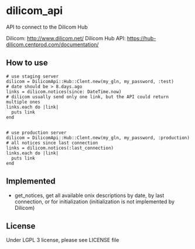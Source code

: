 dilicom_api
===========

API to connect to the Dilicom Hub

 Dilicom: http://www.dilicom.net/
 Dilicom Hub API: https://hub-dilicom.centprod.com/documentation/

How to use
----------

    # use staging server
    dilicom = DilicomApi::Hub::Clent.new(my_gln, my_password, :test)
    # date should be > 8.days.ago
    links = dilicom.notices(since: DateTime.now)
    # dilicom usually send only one link, but the API could return multiple ones
    links.each do |link|
      puts link
    end


    # use production server
    dilicom = DilicomApi::Hub::Clent.new(my_gln, my_password, :production)
    # all notices since last connection
    links = dilicom.notices(:last_connection)
    links.each do |link|
      puts link
    end


Implemented
-----------

* get_notices, get all available onix descriptions by date, by last connection, or for initialization (initialization is not implemented by Dilicom)


License
-------

Under LGPL 3 license, please see LICENSE file